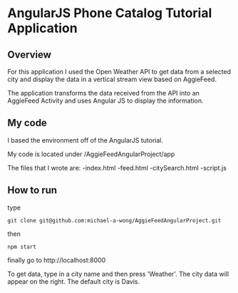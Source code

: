 # AngularJS Phone Catalog Tutorial Application


## Overview
For this application I used the Open Weather API to get data from a selected city and display the 
data in a vertical stream view based on AggieFeed. 

The application transforms the data received from the API into an AggieFeed Activity and uses
Angular JS to display the information. 

## My code
I based the environment off of the AngularJS tutorial. 

My code is located under /AggieFeedAngularProject/app

The files that I wrote are: 
-index.html
-feed.html
-citySearch.html
-script.js

## How to run

type 
```
git clone git@github.com:michael-a-wong/AggieFeedAngularProject.git
```

then 

    npm start

finally go to 
    http://localhost:8000


To get data, type in a city name and then press 'Weather'. The city data will appear on the right. The default city is Davis. 
    





